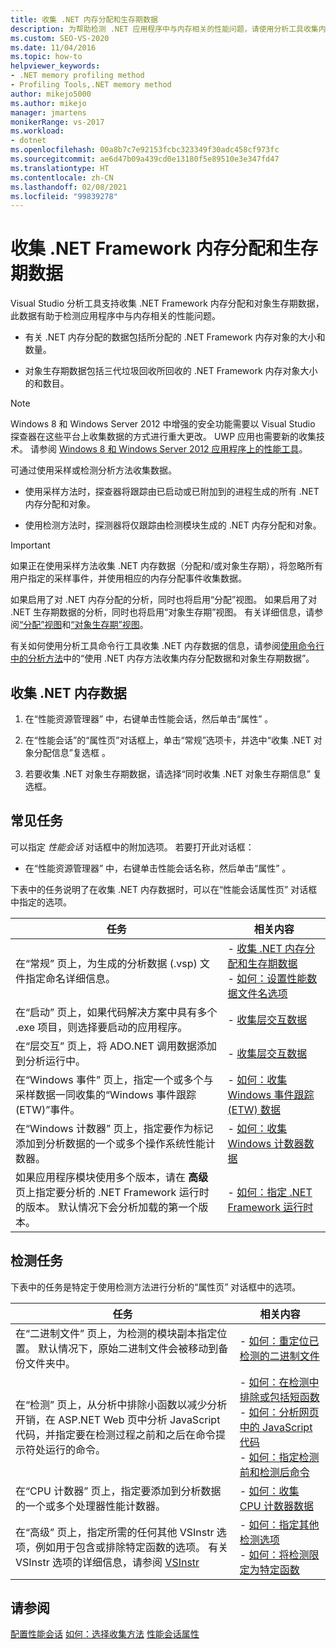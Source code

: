 ```yaml
---
title: 收集 .NET 内存分配和生存期数据
description: 为帮助检测 .NET 应用程序中与内存相关的性能问题，请使用分析工具收集内存分配和对象生存期数据。
ms.custom: SEO-VS-2020
ms.date: 11/04/2016
ms.topic: how-to
helpviewer_keywords:
- .NET memory profiling method
- Profiling Tools,.NET memory method
author: mikejo5000
ms.author: mikejo
manager: jmartens
monikerRange: vs-2017
ms.workload:
- dotnet
ms.openlocfilehash: 00a8b7c7e92153fcbc323349f30adc458cf973fc
ms.sourcegitcommit: ae6d47b09a439cd0e13180f5e89510e3e347fd47
ms.translationtype: HT
ms.contentlocale: zh-CN
ms.lasthandoff: 02/08/2021
ms.locfileid: "99839278"
---
```

# <a name="collect-net-framework-memory-allocation-and-lifetime-data"></a>收集 .NET Framework 内存分配和生存期数据

Visual Studio 分析工具支持收集 .NET Framework 内存分配和对象生存期数据，此数据有助于检测应用程序中与内存相关的性能问题。

- 有关 .NET 内存分配的数据包括所分配的 .NET Framework 内存对象的大小和数量。

- 对象生存期数据包括三代垃圾回收所回收的 .NET Framework 内存对象大小的和数目。

> [!NOTE]
> Windows 8 和 Windows Server 2012 中增强的安全功能需要以 Visual Studio 探查器在这些平台上收集数据的方式进行重大更改。 UWP 应用也需要新的收集技术。 请参阅 [Windows 8 和 Windows Server 2012 应用程序上的性能工具](../profiling/performance-tools-on-windows-8-and-windows-server-2012-applications.md)。

可通过使用采样或检测分析方法收集数据。

- 使用采样方法时，探查器将跟踪由已启动或已附加到的进程生成的所有 .NET 内存分配和对象。

- 使用检测方法时，探测器将仅跟踪由检测模块生成的 .NET 内存分配和对象。

> [!IMPORTANT]
> 如果正在使用采样方法收集 .NET 内存数据（分配和/或对象生存期），将忽略所有用户指定的采样事件，并使用相应的内存分配事件收集数据。

如果启用了对 .NET 内存分配的分析，同时也将启用“分配”视图。 如果启用了对 .NET 生存期数据的分析，同时也将启用“对象生存期”视图。 有关详细信息，请参阅[“分配”视图](../profiling/dotnet-memory-allocations-view.md)和[“对象生存期”视图](../profiling/object-lifetime-view.md)。

有关如何使用分析工具命令行工具收集 .NET 内存数据的信息，请参阅[使用命令行中的分析方法](../profiling/using-profiling-methods-to-collect-performance-data-from-the-command-line.md)中的“使用 .NET 内存方法收集内存分配数据和对象生存期数据”。

## <a name="to-collect-net-memory-data"></a>收集 .NET 内存数据

1. 在“性能资源管理器”  中，右键单击性能会话，然后单击“属性”  。

2. 在“性能会话”的“属性页”对话框上，单击“常规”选项卡，并选中“收集 .NET 对象分配信息”复选框     。

3. 若要收集 .NET 对象生存期数据，请选择“同时收集 .NET 对象生存期信息”  复选框。

## <a name="common-tasks"></a>常见任务

可以指定 _性能会话_  对话框中的附加选项。 若要打开此对话框：

- 在“性能资源管理器”  中，右键单击性能会话名称，然后单击“属性”  。

下表中的任务说明了在收集 .NET 内存数据时，可以在“性能会话属性页”   对话框中指定的选项。

|任务|相关内容|
|----------|---------------------|
|在“常规”  页上，为生成的分析数据 (.vsp) 文件指定命名详细信息。|- [收集 .NET 内存分配和生存期数据](../profiling/collecting-dotnet-memory-allocation-and-lifetime-data.md)<br />- [如何：设置性能数据文件名选项](../profiling/how-to-set-performance-data-file-name-options.md)|
|在“启动”  页上，如果代码解决方案中具有多个 .exe 项目，则选择要启动的应用程序。|- [收集层交互数据](../profiling/collecting-tier-interaction-data.md)|
|在“层交互”  页上，将 ADO.NET 调用数据添加到分析运行中。|- [收集层交互数据](../profiling/collecting-tier-interaction-data.md)|
|在“Windows 事件”  页上，指定一个或多个与采样数据一同收集的“Windows 事件跟踪 (ETW)”事件。|- [如何：收集 Windows 事件跟踪 (ETW) 数据](../profiling/how-to-collect-event-tracing-for-windows-etw-data.md)|
|在“Windows 计数器”  页上，指定要作为标记添加到分析数据的一个或多个操作系统性能计数器。|- [如何：收集 Windows 计数器数据](../profiling/how-to-collect-windows-counter-data.md)|
|如果应用程序模块使用多个版本，请在 **高级** 页上指定要分析的 .NET Framework 运行时的版本。 默认情况下会分析加载的第一个版本。|- [如何：指定 .NET Framework 运行时](../profiling/how-to-specify-the-dotnet-framework-runtime.md)|

## <a name="instrumentation-tasks"></a>检测任务

下表中的任务是特定于使用检测方法进行分析的“属性页”  对话框中的选项。

|任务|相关内容|
|----------|---------------------|
|在“二进制文件”  页上，为检测的模块副本指定位置。 默认情况下，原始二进制文件会被移动到备份文件夹中。|- [如何：重定位已检测的二进制文件](../profiling/how-to-relocate-instrumented-binaries.md)|
|在“检测”  页上，从分析中排除小函数以减少分析开销，在 ASP.NET Web 页中分析 JavaScript 代码，并指定要在检测过程之前和之后在命令提示符处运行的命令。|- [如何：在检测中排除或包括短函数](../profiling/how-to-exclude-or-include-short-functions-from-instrumentation.md)<br />- [如何：分析网页中的 JavaScript 代码](../profiling/how-to-profile-javascript-code-in-web-pages.md)<br />- [如何：指定检测前和检测后命令](../profiling/how-to-specify-pre-and-post-instrument-commands.md)|
|在“CPU 计数器”  页上，指定要添加到分析数据的一个或多个处理器性能计数器。|- [如何：收集 CPU 计数器数据](../profiling/how-to-collect-cpu-counter-data.md)|
|在“高级”  页上，指定所需的任何其他 VSInstr 选项，例如用于包含或排除特定函数的选项。 有关 VSInstr 选项的详细信息，请参阅 [VSInstr](../profiling/vsinstr.md)|- [如何：指定其他检测选项](../profiling/how-to-specify-additional-instrumentation-options.md)<br />- [如何：将检测限定为特定函数](../profiling/how-to-limit-instrumentation-to-specific-functions.md)|

## <a name="see-also"></a>请参阅

[配置性能会话](../profiling/configuring-performance-sessions.md)
[如何：选择收集方法](../profiling/how-to-choose-collection-methods.md)
[性能会话属性](../profiling/performance-session-properties.md)
